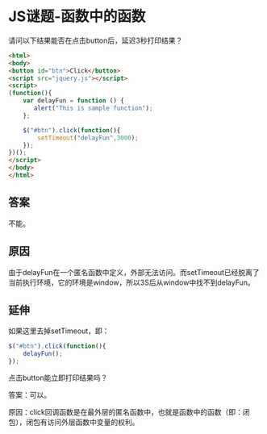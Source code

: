 # JS谜题-函数中的函数

请问以下结果能否在点击button后，延迟3秒打印结果？

```html
<html>
<body>
<button id="btn">Click</button>
<script src="jquery.js"></script>
<script>
(function(){
    var delayFun = function () {
       alert("This is sample function");
    };

    $("#btn").click(function(){
        setTimeout("delayFun",3000);
    });
})();
</script>
</body>
</html>
```
## 答案

不能。

## 原因

由于delayFun在一个匿名函数中定义，外部无法访问。而setTimeout已经脱离了当前执行环境，它的环境是window，所以3S后从window中找不到delayFun。

## 延伸

如果这里去掉setTimeout，即：

```js
$("#btn").click(function(){
    delayFun();
});
```
点击button能立即打印结果吗？

答案：可以。

原因：click回调函数是在最外层的匿名函数中，也就是函数中的函数（即：闭包），闭包有访问外层函数中变量的权利。
